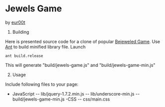 Jewels Game
===========
by [eur00t](http://www.eur00t.com)

1. Building

Here is presented source code for a clone of popular [Bejeweled Game](http://en.wikipedia.org/wiki/Bejeweled). 
Use [Ant](http://ant.apache.org/) to build minified library file. Launch
 
	ant build.release
	
This will generate "build/jewels-game.js" and "build/jewels-game-min.js"

2. Usage

Include following files to your page:

- JavaScript
-- lib/jquery-1.7.2.min.js
-- lib/underscore-min.js
-- build/jewels-game-min.js
-CSS
-- css/main.css
